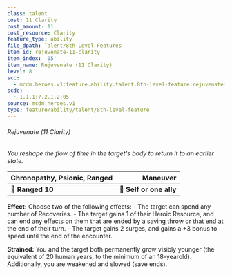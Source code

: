 ```yaml
---
class: talent
cost: 11 Clarity
cost_amount: 11
cost_resource: Clarity
feature_type: ability
file_dpath: Talent/8th-Level Features
item_id: rejuvenate-11-clarity
item_index: '05'
item_name: Rejuvenate (11 Clarity)
level: 8
scc:
  - mcdm.heroes.v1:feature.ability.talent.8th-level-feature:rejuvenate-11-clarity
scdc:
  - 1.1.1:7.2.1.2:05
source: mcdm.heroes.v1
type: feature/ability/talent/8th-level-feature
---
```


###### Rejuvenate (11 Clarity)

*You reshape the flow of time in the target's body to return it to an earlier state.*

| **Chronopathy, Psionic, Ranged** |            **Maneuver** |
| -------------------------------- | ----------------------: |
| **📏 Ranged 10**                 | **🎯 Self or one ally** |

**Effect:** Choose two of the following effects: - The target can spend any number of Recoveries. - The target gains 1 of their Heroic Resource, and can end any effects on them that are ended by a saving throw or that end at the end of their turn. - The target gains 2 surges, and gains a +3 bonus to speed until the end of the encounter.

**Strained:** You and the target both permanently grow visibly younger (the equivalent of 20 human years, to the minimum of an 18-yearold). Additionally, you are weakened and slowed (save ends).
